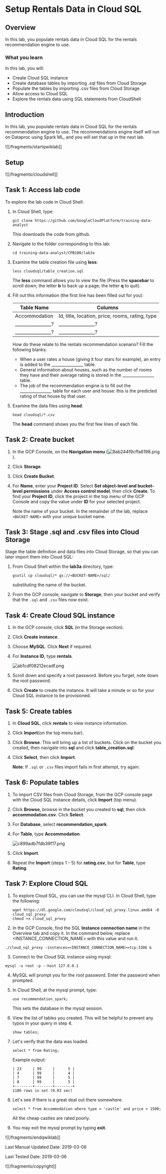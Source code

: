 # Setup Rentals Data in Cloud SQL

## Overview

In this lab, you populate rentals data in Cloud SQL for the rentals recommendation engine to use.

### What you learn

In this lab, you will:

* Create Cloud SQL instance
* Create database tables by importing .sql files from Cloud Storage
* Populate the tables by importing .csv files from Cloud Storage
* Allow access to Cloud SQL
* Explore the rentals data using SQL statements from CloudShell

## Introduction

In this lab, you populate rentals data in Cloud SQL for the rentals recommendation engine to use. The recommendations engine itself will run on Dataproc using Spark ML, and you will set that up in the next lab.

![[/fragments/startqwiklab]]

## Setup

![[/fragments/cloudshell]]

## Task 1: Access lab code

To explore the lab code in Cloud Shell:

1. In Cloud Shell, type:

    ```
    git clone https://github.com/GoogleCloudPlatform/training-data-analyst
    ```

    This downloads the code from github.

2. Navigate to the folder corresponding to this lab:

    ```
    cd training-data-analyst/CPB100/lab3a
    ```

3. Examine the table creation file using __less__:

    ```
    less cloudsql/table_creation.sql
    ```

    The __less__ command allows you to view the file (Press the __spacebar__ to scroll down; the letter __b__ to back up a page; the letter __q__ to quit).

4. Fill out this information (the first line has been filled out for you):

    | Table Name | Columns |
    |---|---|
    | Accommodation | Id, title, location, price, rooms, rating, type |
    | ________________? | ________________? |
    | ________________? | ________________? |

    How do these relate to the rentals recommendation scenario? Fill the following blanks:

    * When a user rates a house (giving it four stars for example), an entry is added to the ________________ table.
    * General information about houses, such as the number of rooms they have and their average rating is stored in the ________________ table.
    * The job of the recommendation engine is to fill out the ________________ table for each user and house: this is the predicted rating of that house by that user.

5. Examine the data files using __head__:

    ```
    head cloudsql/*.csv
    ```

    The __head__ command shows you the first few lines of each file.

## Task 2: Create bucket

1. In the GCP Console, on the __Navigation menu__ (![8ab244f9cffa6198.png](img/mainmenu.png)).

2. Click __Storage__.

3. Click __Create Bucket__.

4. For __Name__, enter your __Project ID__. Select __Set object-level and bucket-level permissions__ under __Access control model__, then click __Create__. To find your __Project ID__, click the project in the top menu of the GCP Console and copy the value under __ID__ for your selected project.

    Note the name of your bucket. In the remainder of the lab, replace `<BUCKET-NAME>` with your unique bucket name.

## Task 3: Stage .sql and .csv files into Cloud Storage

Stage the table definition and data files into Cloud Storage, so that you can later import them into Cloud SQL:

1. From Cloud Shell within the __lab3a__ directory, type:

    ```
    gsutil cp cloudsql/* gs://<BUCKET-NAME>/sql/
    ```

    substituting the name of the bucket.

2. From the GCP console, navigate to __Storage__, then your bucket and verify that the `.sql` and `.csv` files now exist.

## Task 4: Create Cloud SQL instance

1. In the GCP console, click __SQL__ (in the Storage section).

2. Click  __Create instance__.

3. Choose __MySQL__. Click __Next__ if required.

4. For __Instance ID__, type __rentals__.

    ![ab1cdf08212ecadf.png](img/ab1cdf08212ecadf.png)

5. Scroll down and specify a root password. Before you forget, note down the root password.

6. Click __Create__ to create the instance. It will take a minute or so for your Cloud SQL instance to be provisioned.


## Task 5: Create tables

1. In __Cloud SQL__, click __rentals__ to view instance information.

2. Click  __Import__(on the top menu bar).

3. Click __Browse__. This will bring up a list of buckets. Click on the bucket you created, then navigate into __sql__ and click __table_creation.sql__.

4. Click __Select__, then click __Import__.

    <aside class="warning"><p>
    <strong>Note</strong>: If <code>.sql</code> or <code>.csv</code> files import fails in first attempt, try again.
    </p>
    </aside>

## Task 6: Populate tables

1. To import CSV files from Cloud Storage, from the GCP console page with the Cloud SQL instance details, click __Import__ (top menu).

2. Click __Browse__, browse in the bucket you created to __sql__, then click __accommodation.csv__. Click __Select__.

3. For __Database__, select __recommendation_spark__.

4. For __Table__, type __Accommodation__.

    ![c899adb7fdb39f17.png](img/c899adb7fdb39f17.png)

5. Click  __Import__.

6. Repeat the __Import__ (steps 1 - 5) for __rating.csv__, but for __Table__, type __Rating__.

## Task 7: Explore Cloud SQL

1. To explore Cloud SQL, you can use the mysql CLI. In Cloud Shell, type the following:

    ```
    wget https://dl.google.com/cloudsql/cloud_sql_proxy.linux.amd64 -O cloud_sql_proxy
    chmod +x cloud_sql_proxy
    ```
2. In the GCP Console, find the SQL __Instance connection name__ in the Overview tab and copy it. In the command below, replace <INSTANCE_CONNECTION_NAME> with this value and run it.

  ```
 ./cloud_sql_proxy -instances=<INSTANCE_CONNECTION_NAME>=tcp:3306 &
 ```

3. Connect to the Cloud SQL instance using mysql:

  ```
  mysql -u root -p --host 127.0.0.1
  ```

4. MySQL will prompt you for the root password. Enter the password when prompted.

5. In Cloud Shell, at the mysql prompt, type:

    ```
    use recommendation_spark;
    ```

    This sets the database in the mysql session.

6. View the list of tables you created. This will be helpful to prevent any typos in your query in step 4.

    ```
    show tables;
    ```

7. Let's verify that the data was loaded.

    ```
    select * from Rating;
    ```

    Example output:

    ```
    | 23     | 99     |      5 |
    | 4      | 99     |      4 |
    | 7      | 99     |      5 |
    | 8      | 99     |      5 |
    +--------+--------+--------+
    1186 rows in set (0.03 sec)
    ```

8. Let's see if there is a great deal out there somewhere.

    ```
    select * from Accommodation where type = 'castle' and price < 1500;
    ```

    All the cheap castles are rated poorly.

9. You may exit the mysql prompt by typing __exit__.

![[/fragments/endqwiklab]]

Last Manual Updated Date: 2019-03-06

Last Tested Date: 2019-03-06

![[/fragments/copyright]]
